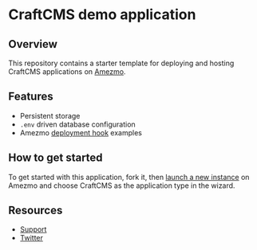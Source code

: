 # CraftCMS demo application

## Overview
This repository contains a starter template for deploying and hosting CraftCMS applications on [Amezmo](https://www.amezmo.com/register).

## Features
- Persistent storage
- `.env` driven database configuration
- Amezmo [deployment hook](https://www.amezmo.com/docs/deployments/hooks) examples


## How to get started

To get started with this application, fork it, then [launch a new instance](https://www.amezmo.com/sites/new) on Amezmo and choose CraftCMS as the application type in the wizard.

## Resources
- [Support](https://www.amezmo.com/support)
- [Twitter](https://twitter.com/amezmo)
